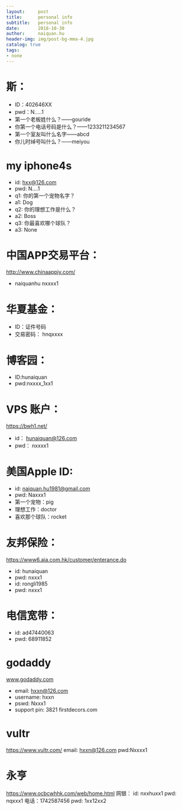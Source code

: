 ```yaml
---
layout:     post
title:      personal info
subtitle:   personal info
date:       2018-10-30
author:     naiquan.hu
header-img: img/post-bg-mma-4.jpg
catalog: true
tags:
- none
---
```



# 斯：
+ ID：402646XX
+ pwd：N.....1
+ 第一个老板姓什么？——gouride
+ 你第一个电话号码是什么？——1233211234567
+ 第一个室友叫什么名字——abcd
+ 你儿时绰号叫什么？——meiyou 


# my iphone4s
+ id: hxx@126.com
+ pwd: N....1
+ q1: 你的第一个宠物名字？
+ a1: Dog
+ q2: 你的理想工作是什么？
+ a2: Boss
+ q3: 你最喜欢哪个球队？
+ a3: None

# 中国APP交易平台：
http://www.chinaappjy.com/
+ naiquanhu  nxxxx1 

# 华夏基金：
+ ID：证件号码
+ 交易密码： hnqxxxx

# 博客园：
+ ID:hunaiquan
+ pwd:nxxxx_1xx1

# VPS 账户：
https://bwh1.net/
+ id： hunaiquan@126.com 
+ pwd： nxxxx1 

# 美国Apple ID:
+ id: naiquan.hu1981@gmail.com
+ pwd: Naxxx1
+ 第一个宠物：pig
+ 理想工作：doctor
+ 喜欢那个球队：rocket

# 友邦保险：
https://www6.aia.com.hk/customer/enterance.do
+ id: hunaiquan
+ pwd: nxxx1
+ id: rongli1985
+ pwd: nxxx1

# 电信宽带：
+ id: ad47440063
+ pwd: 68911852

# godaddy
www.godaddy.com
+ email: hxxn@126.com
+ username: hxxn
+ pswd: Nxxx1
+ support pin: 3821
firstdecors.com

# vultr
https://www.vultr.com/
email: hxxn@126.com
pwd:Nxxxx1

# 永亨
https://www.ocbcwhhk.com/web/home.html
网银： id: nxxhuxx1   pwd: nqxxx1
电话：1742587456  pwd: 1xx12xx2
